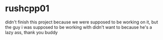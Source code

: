 # rushcpp01


didn't finish this project because we were supposed to be working on it, but the guy i was supposed to be working with didn't want to because he's a lazy ass, thank you buddy

